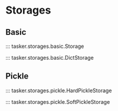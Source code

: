# Storages

## Basic

::: tasker.storages.basic.Storage

::: tasker.storages.basic.DictStorage

## Pickle

::: tasker.storages.pickle.HardPickleStorage

::: tasker.storages.pickle.SoftPickleStorage

